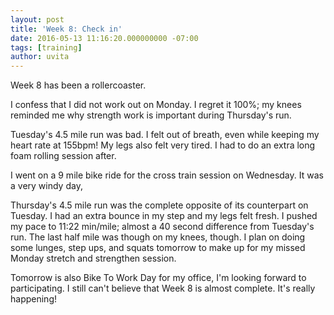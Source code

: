 ```yaml
---
layout: post
title: 'Week 8: Check in'
date: 2016-05-13 11:16:20.000000000 -07:00
tags: [training]
author: uvita
---
```

Week 8 has been a rollercoaster.

I confess that I did not work out on Monday. I regret it 100%; my knees reminded me why strength work is important during Thursday's run.

Tuesday's 4.5 mile run was bad. I felt out of breath, even while keeping my heart rate at 155bpm! My legs also felt very tired. I had to do an extra long foam rolling session after.

I went on a 9 mile bike ride for the cross train session on Wednesday. It was a very windy day,  


Thursday's 4.5 mile run was the complete opposite of its counterpart on Tuesday. I had an extra bounce in my step and my legs felt fresh. I pushed my pace to 11:22 min/mile; almost a 40 second difference from Tuesday's run. The last half mile was though on my knees, though. I plan on doing some lunges, step ups, and squats tomorrow to make up for my missed Monday stretch and strengthen session.

Tomorrow is also Bike To Work Day for my office, I'm looking forward to participating. I still can't believe that Week 8 is almost complete. It's really happening!
